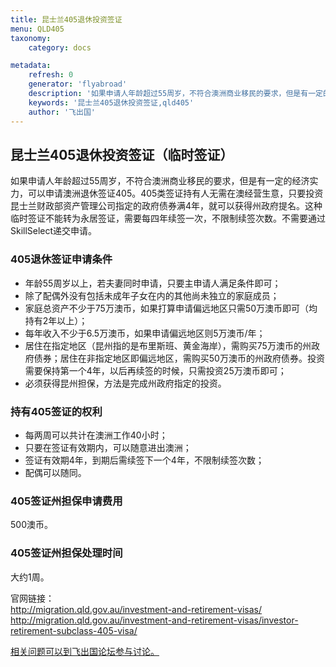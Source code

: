 ```yaml
---
title: 昆士兰405退休投资签证
menu: QLD405
taxonomy:
    category: docs

metadata:
    refresh: 0
    generator: 'flyabroad'
    description: '如果申请人年龄超过55周岁，不符合澳洲商业移民的要求，但是有一定的经济实力，可以申请澳洲退休签证405。405类签证持有人无需在澳经营生意，只要投资昆士兰财政部资产管理公司指定的政府债券满4年，就可以获得州政府提名。这种临时签证不能转为永居签证，需要每四年续签一次，不限制续签次数。不需要通过SkillSelect递交申请。'
    keywords: '昆士兰405退休投资签证,qld405'
    author: '飞出国'
---
```


## 昆士兰405退休投资签证（临时签证） ##

如果申请人年龄超过55周岁，不符合澳洲商业移民的要求，但是有一定的经济实力，可以申请澳洲退休签证405。405类签证持有人无需在澳经营生意，只要投资昆士兰财政部资产管理公司指定的政府债券满4年，就可以获得州政府提名。这种临时签证不能转为永居签证，需要每四年续签一次，不限制续签次数。不需要通过SkillSelect递交申请。

### 405退休签证申请条件 ###

- 年龄55周岁以上，若夫妻同时申请，只要主申请人满足条件即可；
- 除了配偶外没有包括未成年子女在内的其他尚未独立的家庭成员；
- 家庭总资产不少于75万澳币，如果打算申请偏远地区只需50万澳币即可（均持有2年以上）；
- 每年收入不少于6.5万澳币，如果申请偏远地区则5万澳币/年；
- 居住在指定地区（昆州指的是布里斯班、黄金海岸），需购买75万澳币的州政府债券；居住在非指定地区即偏远地区，需购买50万澳币的州政府债券。投资需要保持第一个4年，以后再续签的时候，只需投资25万澳币即可；
- 必须获得昆州担保，方法是完成州政府指定的投资。

### 持有405签证的权利 ###

- 每两周可以共计在澳洲工作40小时；
- 只要在签证有效期内，可以随意进出澳洲；
- 签证有效期4年，到期后需续签下一个4年，不限制续签次数；
- 配偶可以随同。

### 405签证州担保申请费用 ###

500澳币。

### 405签证州担保处理时间 ###

大约1周。


官网链接：  
http://migration.qld.gov.au/investment-and-retirement-visas/   
http://migration.qld.gov.au/investment-and-retirement-visas/investor-retirement-subclass-405-visa/


[相关问题可以到飞出国论坛参与讨论。](http://bbs.fcgvisa.com/t/17723?target=_blank)